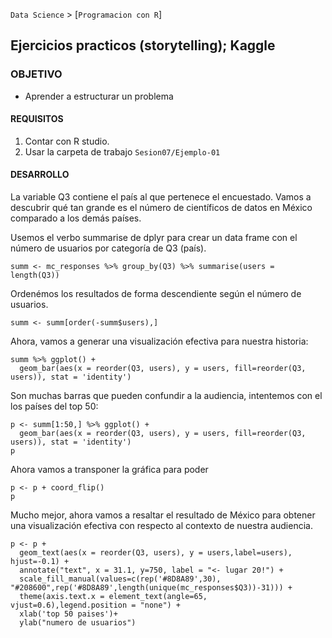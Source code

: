 `Data Science` > [`Programacion con R`]
## Ejercicios practicos (storytelling); Kaggle

### OBJETIVO
- Aprender a estructurar un problema 

#### REQUISITOS
1. Contar con R studio.
1. Usar la carpeta de trabajo `Sesion07/Ejemplo-01`

#### DESARROLLO

La variable Q3 contiene el país al que pertenece el encuestado. Vamos a descubrir qué tan grande es el número de científicos de datos en México comparado a los demás países.

Usemos el verbo summarise de dplyr para crear un data frame con el número de usuarios por categoría de Q3 (país).

```
summ <- mc_responses %>% group_by(Q3) %>% summarise(users = length(Q3)) 
```

Ordenémos los resultados de forma descendiente según el número de usuarios.

```
summ <- summ[order(-summ$users),]
```

Ahora, vamos a generar una visualización efectiva para nuestra historia:

```
summ %>% ggplot() +
  geom_bar(aes(x = reorder(Q3, users), y = users, fill=reorder(Q3, users)), stat = 'identity') 
```

Son muchas barras que pueden confundir a la audiencia, intentemos con el los países del top 50:

```
p <- summ[1:50,] %>% ggplot() +
  geom_bar(aes(x = reorder(Q3, users), y = users, fill=reorder(Q3, users)), stat = 'identity') 
p
```
  
Ahora vamos a transponer la gráfica para poder 
```
p <- p + coord_flip()
p
```

Mucho mejor, ahora vamos a resaltar el resultado de México para obtener una visualización efectiva con respecto al contexto de nuestra audiencia.

```
p <- p +
  geom_text(aes(x = reorder(Q3, users), y = users,label=users), hjust=-0.1) +
  annotate("text", x = 31.1, y=750, label = "<- lugar 20!") +
  scale_fill_manual(values=c(rep('#8D8A89',30), "#208600",rep('#8D8A89',length(unique(mc_responses$Q3))-31))) + 
  theme(axis.text.x = element_text(angle=65, vjust=0.6),legend.position = "none") +
  xlab('top 50 paises')+
  ylab("numero de usuarios")
```

